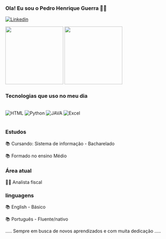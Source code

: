 ### Ola! Eu sou o Pedro Henrique Guerra 🧑‍💻

[![Linkedin](https://img.shields.io/badge/LinkedIn-0077B5?style=for-the-badge&logo=linkedin&logoColor=white)](https://www.linkedin.com/in/pedro-henrique-guerra-19937a1a2)


<div>
<img height= "180cm" src="https://github-readme-stats.vercel.app/api?username=PedroGuerra01&show_icons=true&theme=dracula"/>
<img height= "180cm" src="https://github-readme-stats.vercel.app/api/top-langs/?username=PedroGuerra01)](https://github.com/PedroGuerra01/github-readme-stats"/>
  </div>

### Tecnologias que uso no meu dia

<div style="display: inline_block"><br/>

  <img align= "center" alt="HTML" src="https://img.shields.io/badge/HTML-239120?style=for-the-badge&logo=html5&logoColor=white"/>
  <img align= "center" alt="Python" src="https://img.shields.io/badge/Python-14354C?style=for-the-badge&logo=python&logoColor=white"/>
  <img align= "center" alt="JAVA" src="https://img.shields.io/badge/Java-ED8B00?style=for-the-badge&logo=openjdk&logoColor=white"/>
  <img align= "center" alt="Excel" src="https://img.shields.io/badge/Microsoft_Excel-217346?style=for-the-badge&logo=microsoft-excel&logoColor=white"/>
  
</div><br/>

###  Estudos
📚     Cursando: Sistema de informação - Bacharelado

📚     Formado no ensino Médio

###  Área atual 
👨‍💻     Analista fiscal

###  linguagens
📚     English - Básico

📚     Português - Fluente/nativo

..... Sempre em busca de novos aprendizados e com muita dedicação .....





